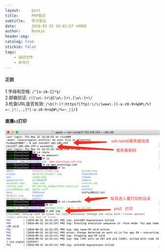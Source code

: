 ```yaml
---
layout:     post
title:      PHP笔记
subtitle:   学习笔记
date:       2018-02-25 10:01:57 +0800
author:     Rookie
header-img: 
catalog: true
stickie: false
tags:
    - 描述文件
    - 命令行
---
```


#### 正则

1.字母和空格: `/^[a-zA-Z]*$/`                          
2.邮箱验证: `/([\w\-]+\@[\w\-]+\.[\w\-]+)/`     
3.检查URL是否有效: `/\b(?:(?:https?|ftp):\/\/|www\.)[-a-z0-9+&@#\/%?=~_|!:,.;]*[-a-z0-9+&@#\/%=~_|]/I`

#### 直播`s1`打印

![项目1](/img/20180225/1.png)
